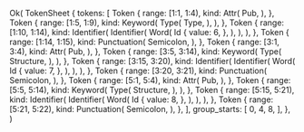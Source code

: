 Ok(
    TokenSheet {
        tokens: [
            Token {
                range: [1:1, 1:4),
                kind: Attr(
                    Pub,
                ),
            },
            Token {
                range: [1:5, 1:9),
                kind: Keyword(
                    Type(
                        Type,
                    ),
                ),
            },
            Token {
                range: [1:10, 1:14),
                kind: Identifier(
                    Identifier(
                        Word(
                            Id {
                                value: 6,
                            },
                        ),
                    ),
                ),
            },
            Token {
                range: [1:14, 1:15),
                kind: Punctuation(
                    Semicolon,
                ),
            },
            Token {
                range: [3:1, 3:4),
                kind: Attr(
                    Pub,
                ),
            },
            Token {
                range: [3:5, 3:14),
                kind: Keyword(
                    Type(
                        Structure,
                    ),
                ),
            },
            Token {
                range: [3:15, 3:20),
                kind: Identifier(
                    Identifier(
                        Word(
                            Id {
                                value: 7,
                            },
                        ),
                    ),
                ),
            },
            Token {
                range: [3:20, 3:21),
                kind: Punctuation(
                    Semicolon,
                ),
            },
            Token {
                range: [5:1, 5:4),
                kind: Attr(
                    Pub,
                ),
            },
            Token {
                range: [5:5, 5:14),
                kind: Keyword(
                    Type(
                        Structure,
                    ),
                ),
            },
            Token {
                range: [5:15, 5:21),
                kind: Identifier(
                    Identifier(
                        Word(
                            Id {
                                value: 8,
                            },
                        ),
                    ),
                ),
            },
            Token {
                range: [5:21, 5:22),
                kind: Punctuation(
                    Semicolon,
                ),
            },
        ],
        group_starts: [
            0,
            4,
            8,
        ],
    },
)